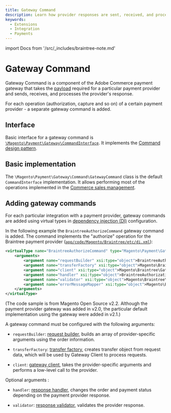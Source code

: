 ```yaml
---
title: Gateway Command
description: Learn how provider responses are sent, received, and processed.
keywords:
  - Extensions
  - Integration
  - Payments
---
```


import Docs from '/src/_includes/braintree-note.md'

<Docs />

# Gateway Command

Gateway Command is a component of the Adobe Commerce payment gateway that takes the [payload](index.md#terms-used) required for a particular payment provider and sends, receives, and processes the provider's response.

For each operation (authorization, capture and so on) of a certain payment provider - a separate gateway command is added.

## Interface

Basic interface for a gateway command is [`\Magento\Payment\Gateway\CommandInterface`](https://github.com/magento/magento2/blob/2.4/app/code/Magento/Payment/Gateway/CommandInterface.php). It implements the [Command design pattern](https://designpatternsphp.readthedocs.io/en/latest/Behavioral/Command/README.html).

## Basic implementation

The `\Magento\Payment\Gateway\Command\GatewayCommand` class is the default `CommandInterface` implementation. It allows performing most of the operations implemented in the [Commerce sales management](index.md#terms-used).

## Adding gateway commands

For each particular integration with a payment provider, gateway commands are added using virtual types in [dependency injection (DI)](../../components/dependency-injection.md) configuration.

In the following example the `BraintreeAuthorizeCommand` gateway command is added. The command implements the "authorize" operation for the Braintree payment provider ([`app/code/Magento/Braintree/etc/di.xml`](https://github.com/magento/magento2/blob/2.3/app/code/Magento/Braintree/etc/di.xml)):

```xml
<virtualType name="BraintreeAuthorizeCommand" type="Magento\Payment\Gateway\Command\GatewayCommand">
    <arguments>
        <argument name="requestBuilder" xsi:type="object">BraintreeAuthorizeRequest</argument>
        <argument name="transferFactory" xsi:type="object">Magento\Braintree\Gateway\Http\TransferFactory</argument>
        <argument name="client" xsi:type="object">Magento\Braintree\Gateway\Http\Client\TransactionSale</argument>
        <argument name="handler" xsi:type="object">BraintreeAuthorizationHandler</argument>
        <argument name="validator" xsi:type="object">Magento\Braintree\Gateway\Validator\ResponseValidator</argument>
        <argument name="errorMessageMapper" xsi:type="object">Magento\Braintree\Gateway\ErrorMapper\VirtualErrorMessageMapper</argument>
    </arguments>
</virtualType>
```

(The code sample is from Magento Open Source v2.2. Although the payment provider gateway was added in v2.0, the particular default implementation using the gateway were added in v2.1.)

A gateway command must be configured with the following arguments:

-  `requestBuilder`: [request builder](request-builder.md), builds an array of provider-specific arguments using the order information.

-  `transferFactory`: [transfer factory](gateway-client.md#transfer-factory), creates transfer object from request data, which will be used by Gateway Client to process requests.

-  `client`: [gateway client](gateway-client.md), takes the provider-specific arguments and performs a low-level call to the provider.

Optional arguments :

-  `handler`: [response handler](response-handler.md), changes the order and payment status depending on the payment provider response.

-  `validator`: [response validator](response-validator.md), validates the provider response.
